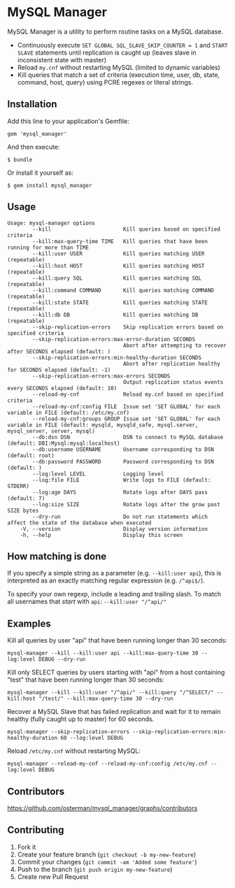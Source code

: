 # MySQL Manager

MySQL Manager is a utility to perform routine tasks on a MySQL database. 

  * Continuously execute `SET GLOBAL SQL_SLAVE_SKIP_COUNTER = 1` and `START SLAVE` statements until replication is caught up (leaves slave in inconsistent state with master) 
  * Reload `my.cnf` without restarting MySQL (limited to dynamic variables)
  * Kill queries that match a set of criteria (execution time, user, db, state, command, host, query) using PCRE regexes or literal strings. 

## Installation

Add this line to your application's Gemfile:

    gem 'mysql_manager'

And then execute:

    $ bundle

Or install it yourself as:

    $ gem install mysql_manager

## Usage

    Usage: mysql-manager options
            --kill                       Kill queries based on specified criteria
            --kill:max-query-time TIME   Kill queries that have been running for more than TIME
            --kill:user USER             Kill queries matching USER (repeatable)
            --kill:host HOST             Kill queries matching HOST (repeatable)
            --kill:query SQL             Kill queries matching SQL (repeatable)
            --kill:command COMMAND       Kill queries matching COMMAND (repeatable)
            --kill:state STATE           Kill queries matching STATE (repeatable)
            --kill:db DB                 Kill queries matching DB (repeatable)
            --skip-replication-errors    Skip replication errors based on specified criteria
            --skip-replication-errors:max-error-duration SECONDS
                                         Abort after attempting to recover after SECONDS elapsed (default: )
            --skip-replication-errors:min-healthy-duration SECONDS
                                         Abort after replication healthy for SECONDS elapsed (default: -1)
            --skip-replication-errors:max-errors SECONDS
                                         Output replication status events every SECONDS elapsed (default: 10)
            --reload-my-cnf              Reload my.cnf based on specified criteria
            --reload-my-cnf:config FILE  Issue set 'SET GLOBAL' for each variable in FILE (default: /etc/my.cnf)
            --reload-my-cnf:groups GROUP Issue set 'SET GLOBAL' for each variable in FILE (default: mysqld, mysqld_safe, mysql.server, mysql_server, server, mysql)
            --db:dsn DSN                 DSN to connect to MySQL database (default: DBI:Mysql:mysql:localhost)
            --db:username USERNAME       Username corresponding to DSN (default: root)
            --db:password PASSWORD       Password corresponding to DSN (default: )
            --log:level LEVEL            Logging level
            --log:file FILE              Write logs to FILE (default: STDERR)
            --log:age DAYS               Rotate logs after DAYS pass (default: 7)
            --log:size SIZE              Rotate logs after the grow past SIZE bytes
            --dry-run                    Do not run statements which affect the state of the database when executed
        -V, --version                    Display version information
        -h, --help                       Display this screen

## How matching is done

If you specify a simple string as a parameter (e.g. `--kill:user api`), this is interpreted as an exactly matching
regular expression (e.g. `/^api$/`).

To specify your own regexp, include a leading and trailing slash. To match all usernames that *start* with `api`:
`--kill:user "/^api/"`

## Examples

Kill all queries by user "api" that have been running longer than 30 seconds:

    mysql-manager --kill --kill:user api --kill:max-query-time 30 --log:level DEBUG --dry-run

Kill only SELECT queries by users starting with "api" from a host containing "test" that have been running longer than 30 seconds:

    mysql-manager --kill --kill:user "/^api/" --kill:query "/^SELECT/" --kill:host "/test/" --kill:max-query-time 30 --dry-run

Recover a MySQL Slave that has failed replication and wait for it to remain healthy (fully caught up to master) for 60 seconds.

    mysql-manager --skip-replication-errors --skip-replication-errors:min-healthy-duration 60 --log:level DEBUG

Reload `/etc/my.cnf` without restarting MySQL:

    mysql-manager --reload-my-cnf --reload-my-cnf:config /etc/my.cnf --log:level DEBUG

## Contributors

https://github.com/osterman/mysql_manager/graphs/contributors
    
## Contributing

1. Fork it
2. Create your feature branch (`git checkout -b my-new-feature`)
3. Commit your changes (`git commit -am 'Added some feature'`)
4. Push to the branch (`git push origin my-new-feature`)
5. Create new Pull Request
